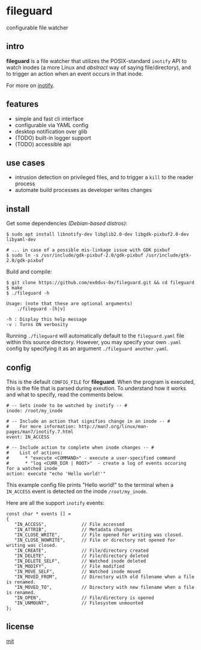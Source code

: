 # fileguard

configurable file watcher

## intro

__fileguard__ is a file watcher that utilizes the POSIX-standard `inotify` API to watch inodes (a more Linux and _abstract_ way of saying file/directory), and to trigger an action when an event occurs in that inode.

For more on [inotify](https://linux.die.net/man/7/inotify).

## features

* simple and fast cli interface
* configurable via YAML config
* desktop notification over glib
* (TODO) built-in logger support
* (TODO) accessible api

## use cases

* intrusion detection on privileged files, and to trigger a `kill` to the reader process
* automate build processes as developer writes changes 

## install

Get some dependencies _(Debian-based distros)_:

```
$ sudo apt install libnotify-dev libglib2.0-dev libgdk-pixbuf2.0-dev libyaml-dev

# ... in case of a possible mis-linkage issue with GDK pixbuf
$ sudo ln -s /usr/include/gdk-pixbuf-2.0/gdk-pixbuf /usr/include/gtk-2.0/gdk-pixbuf
```

Build and compile:

```
$ git clone https://github.com/ex0dus-0x/fileguard.git && cd fileguard
$ make
$ ./fileguard -h

Usage: (note that these are optional arguments)
    ./fileguard -[h|v]

-h : Display this help message
-v : Turns ON verbosity
```

Running `./fileguard` will automatically default to the `fileguard.yaml` file within this source directory. However, you may specify your own `.yaml` config by specifying it as an argument `./fileguard another.yaml`.


## config

This is the default `CONFIG_FILE` for __fileguard__. When the program is executed, this is the file that is parsed during exeution. To understand how it works and what to specify, read the comments below.

    # -- Sets inode to be watched by inotify -- #
    inode: /root/my_inode

    # -- Include an action that signifies change in an inode -- #
    #    For more information: http://man7.org/linux/man-pages/man7/inotify.7.html
    event: IN_ACCESS

    # -- Include action to complete when inode changes -- #
    #    List of actions:
    #      * "execute <COMMAND>" - execute a user-specified command
    #      * "log <CURR_DIR | ROOT>"  - create a log of events occuring for a watched inode
    action: execute "echo 'Hello world!'"


This example config file prints "Hello world!" to the terminal when a `IN_ACCESS` event is detected on the inode `/root/my_inode`.

Here are all the support `inotify` events:

    const char * events [] =
    {
       "IN_ACCESS",             // File accessed
       "IN_ATTRIB",             // Metadata changes
       "IN_CLOSE_WRITE",        // File opened for writing was closed.
       "IN_CLOSE_NOWRITE",      // File or directory not opened for writing was closed.
       "IN_CREATE",             // File/directory created
       "IN_DELETE",             // File/directory deleted
       "IN_DELETE_SELF",        // Watched inode deleted
       "IN_MODIFY",             // File modified
       "IN_MOVE_SELF",          // Watched inode moved
       "IN_MOVED_FROM",         // Directory with old filename when a file is renamed.
       "IN_MOVED_TO",           // Directory with new filename when a file is renamed.
       "IN_OPEN",               // File/directory is opened
       "IN_UNMOUNT",            // Filesystem unmounted
    };

## license

[mit](https://codemuch.tech/license.txt)
